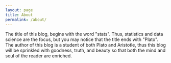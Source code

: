 ```yaml
---
layout: page
title: About
permalink: /about/
---
```


The title of this blog, begins with the word "stats". Thus, statistics and data science are the focus, but you may notice that the title ends with "Plato". The author of this blog is a student of both Plato and Aristotle, thus this blog will be sprinkled with goodness, truth, and beauty so that both the mind and soul of the reader are enriched.

